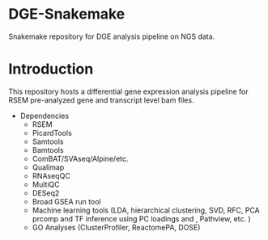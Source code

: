 # DGE-Snakemake
Snakemake repository for DGE analysis pipeline on NGS data. 

# Introduction
This repository hosts a differential gene expression analysis pipeline for RSEM pre-analyzed gene and transcript level bam files. 

* Dependencies
  * RSEM
  * PicardTools
  * Samtools
  * Bamtools
  * ComBAT/SVAseq/Alpine/etc.
  * Qualimap
  * RNAseqQC
  * MultiQC
  * DESeq2
  * Broad GSEA run tool
  * Machine learning tools (LDA, hierarchical clustering, SVD, RFC, PCA prcomp and TF inference using PC loadings and , Pathview, etc. )
  * GO Analyses (ClusterProfiler, ReactomePA, DOSE)
  
  
